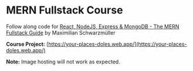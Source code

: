 # MERN Fullstack Course
Follow along code for [React, NodeJS, Express & MongoDB - The MERN Fullstack Guide](https://www.udemy.com/course/react-nodejs-express-mongodb-the-mern-fullstack-guide/) by Maximilian Schwarzmüller

**Course Project:** [https://your-places-doles.web.app/](https://your-places-doles.web.app/)

**Note:** Image hosting will not work as expected.
